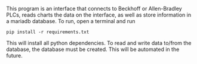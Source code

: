 This program is an interface that connects to Beckhoff or Allen-Bradley PLCs, reads charts the data on the interface, as well as store information in a mariadb database. To run, open a terminal and run
```
pip install -r requirements.txt
```
This will install all python dependencies. To read and write data to/from the database, the database must be created. This will be automated in the future.
